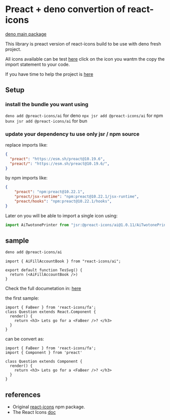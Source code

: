 # Preact + deno convertion of react-icons

[deno main package](https://deno.land/x/react_icons/@1.0.9)

This library is preact version of react-icons build to be use with deno fresh project.

All icons available can be test [here](https://react-icons.deno.dev/) click on the icon you wantm the copy the import statement to your code.

If you have time to help the project is [here](https://github.com/UrielCh/react-icons-web)

## Setup

### install the bundle you want using

`deno add @preact-icons/ai` for deno
`npx jsr add @preact-icons/ai` for npm
`bunx jsr add @preact-icons/ai` for bun


### update your dependency tu use only jsr / npm source


replace imports like:

```json
{
  "preact": "https://esm.sh/preact@10.19.6",
  "preact/": "https://esm.sh/preact@10.19.6/",
}
```
by npm imports like:


```json
{
    "preact": "npm:preact@10.22.1",
    "preact/jsx-runtime": "npm:preact@10.22.1/jsx-runtime",
    "preact/hooks": "npm:preact@10.22.1/hooks",
}
```
Later on you will be able to import a single icon using:

```ts
import AiTwotonePrinter from "jsr:@preact-icons/ai@1.0.11/AiTwotonePrinter";
```

## sample


```bash
deno add @preact-icons/ai
```

```tsx
import { AiFillAccountBook } from "react-icons/ai";

export default function TesSvg() {
  return (<AiFillAccountBook />)
}
```

Check the full documetation in: [here](https://react-icons.github.io/react-icons/)

the first sample:

```tsx
import { FaBeer } from 'react-icons/fa';
class Question extends React.Component {
  render() {
    return <h3> Lets go for a <FaBeer />? </h3>
  }
}
```

can be convert as:

```tsx
import { FaBeer } from 'react-icons/fa';
import { Component } from 'preact'

class Question extends Component {
  render() {
    return <h3> Lets go for a <FaBeer />? </h3>
  }
}
```

## references

- Original [react-icons](https://www.npmjs.com/package/react-icons) npm package.
- The React Icons [doc](https://react-icons.github.io/react-icons/)
